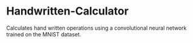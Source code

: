 # Handwritten-Calculator
Calculates hand written operations using a convolutional neural network trained on the MNIST dataset.
